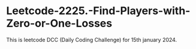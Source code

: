 # Leetcode-2225.-Find-Players-with-Zero-or-One-Losses
This is leetcode DCC (Daily Coding Challenge) for 15th january 2024.
